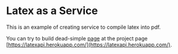 # Latex as a Service

This is an example of creating service to compile latex into pdf.

You can try to build dead-simple [page](webapp/test/example.tex) at the project page [https://latexapi.herokuapp.com/](https://latexapi.herokuapp.com/).
